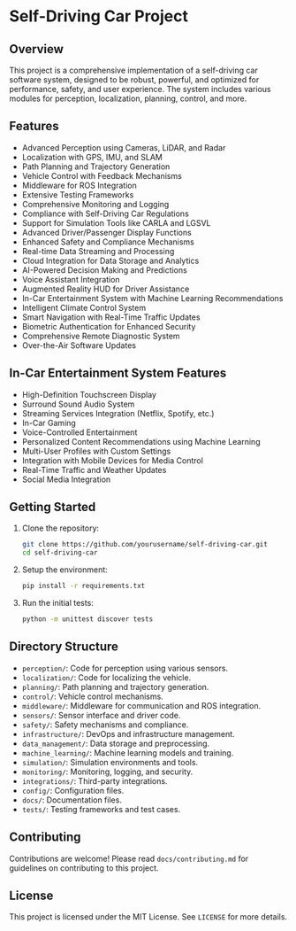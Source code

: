 # Self-Driving Car Project

## Overview
This project is a comprehensive implementation of a self-driving car software system, designed to be robust, powerful, and optimized for performance, safety, and user experience. The system includes various modules for perception, localization, planning, control, and more.

## Features
- Advanced Perception using Cameras, LiDAR, and Radar
- Localization with GPS, IMU, and SLAM
- Path Planning and Trajectory Generation
- Vehicle Control with Feedback Mechanisms
- Middleware for ROS Integration
- Extensive Testing Frameworks
- Comprehensive Monitoring and Logging
- Compliance with Self-Driving Car Regulations
- Support for Simulation Tools like CARLA and LGSVL
- Advanced Driver/Passenger Display Functions
- Enhanced Safety and Compliance Mechanisms
- Real-time Data Streaming and Processing
- Cloud Integration for Data Storage and Analytics
- AI-Powered Decision Making and Predictions
- Voice Assistant Integration
- Augmented Reality HUD for Driver Assistance
- In-Car Entertainment System with Machine Learning Recommendations
- Intelligent Climate Control System
- Smart Navigation with Real-Time Traffic Updates
- Biometric Authentication for Enhanced Security
- Comprehensive Remote Diagnostic System
- Over-the-Air Software Updates

## In-Car Entertainment System Features
- High-Definition Touchscreen Display
- Surround Sound Audio System
- Streaming Services Integration (Netflix, Spotify, etc.)
- In-Car Gaming
- Voice-Controlled Entertainment
- Personalized Content Recommendations using Machine Learning
- Multi-User Profiles with Custom Settings
- Integration with Mobile Devices for Media Control
- Real-Time Traffic and Weather Updates
- Social Media Integration

## Getting Started
1. Clone the repository:
    ```sh
    git clone https://github.com/yourusername/self-driving-car.git
    cd self-driving-car
    ```

2. Setup the environment:
    ```sh
    pip install -r requirements.txt
    ```

3. Run the initial tests:
    ```sh
    python -m unittest discover tests
    ```

## Directory Structure
- `perception/`: Code for perception using various sensors.
- `localization/`: Code for localizing the vehicle.
- `planning/`: Path planning and trajectory generation.
- `control/`: Vehicle control mechanisms.
- `middleware/`: Middleware for communication and ROS integration.
- `sensors/`: Sensor interface and driver code.
- `safety/`: Safety mechanisms and compliance.
- `infrastructure/`: DevOps and infrastructure management.
- `data_management/`: Data storage and preprocessing.
- `machine_learning/`: Machine learning models and training.
- `simulation/`: Simulation environments and tools.
- `monitoring/`: Monitoring, logging, and security.
- `integrations/`: Third-party integrations.
- `config/`: Configuration files.
- `docs/`: Documentation files.
- `tests/`: Testing frameworks and test cases.

## Contributing
Contributions are welcome! Please read `docs/contributing.md` for guidelines on contributing to this project.

## License
This project is licensed under the MIT License. See `LICENSE` for more details.
